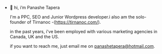 - 👋 hi, i’m Panashe Tapera

  I'm a PPC, SEO and Junior Wordpress developer.i also am the solo-founder of Tirnanoc -(https://tirnanoc.com/).

  in the past years, i've been employed with various marketing agencies in Canada, UK and the US.

  if you want to reach me, just email me on panashetapera@hotmail.com.
